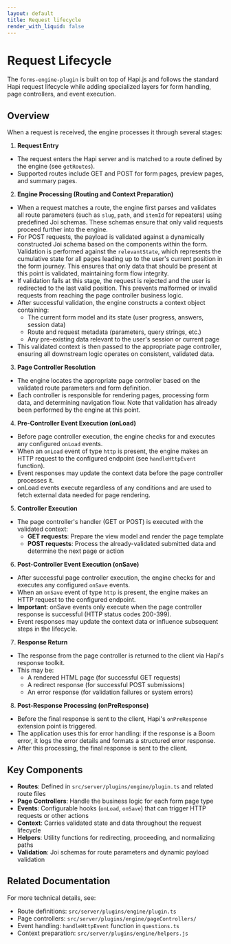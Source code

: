 ```yaml
---
layout: default
title: Request lifecycle
render_with_liquid: false
---
```


# Request Lifecycle

The `forms-engine-plugin` is built on top of Hapi.js and follows the standard Hapi request lifecycle while adding specialized layers for form handling, page controllers, and event execution.

## Overview

When a request is received, the engine processes it through several stages:

1. **Request Entry**

- The request enters the Hapi server and is matched to a route defined by the engine (see `getRoutes`).
- Supported routes include GET and POST for form pages, preview pages, and summary pages.

2. **Engine Processing (Routing and Context Preparation)**

- When a request matches a route, the engine first parses and validates all route parameters (such as `slug`, `path`, and `itemId` for repeaters) using predefined Joi schemas. These schemas ensure that only valid requests proceed further into the engine.
- For POST requests, the payload is validated against a dynamically constructed Joi schema based on the components within the form. Validation is performed against the `relevantState`, which represents the cumulative state for all pages leading up to the user's current position in the form journey. This ensures that only data that should be present at this point is validated, maintaining form flow integrity.
- If validation fails at this stage, the request is rejected and the user is redirected to the last valid position. This prevents malformed or invalid requests from reaching the page controller business logic.
- After successful validation, the engine constructs a context object containing:
  - The current form model and its state (user progress, answers, session data)
  - Route and request metadata (parameters, query strings, etc.)
  - Any pre-existing data relevant to the user's session or current page
- This validated context is then passed to the appropriate page controller, ensuring all downstream logic operates on consistent, validated data.

3. **Page Controller Resolution**

- The engine locates the appropriate page controller based on the validated route parameters and form definition.
- Each controller is responsible for rendering pages, processing form data, and determining navigation flow. Note that validation has already been performed by the engine at this point.

4. **Pre-Controller Event Execution (onLoad)**

- Before page controller execution, the engine checks for and executes any configured `onLoad` events.
- When an `onLoad` event of type `http` is present, the engine makes an HTTP request to the configured endpoint (see `handleHttpEvent` function).
- Event responses may update the context data before the page controller processes it.
- onLoad events execute regardless of any conditions and are used to fetch external data needed for page rendering.

5. **Controller Execution**

- The page controller's handler (GET or POST) is executed with the validated context:
  - **GET requests**: Prepare the view model and render the page template
  - **POST requests**: Process the already-validated submitted data and determine the next page or action

6. **Post-Controller Event Execution (onSave)**

- After successful page controller execution, the engine checks for and executes any configured `onSave` events.
- When an `onSave` event of type `http` is present, the engine makes an HTTP request to the configured endpoint.
- **Important**: onSave events only execute when the page controller response is successful (HTTP status codes 200-399).
- Event responses may update the context data or influence subsequent steps in the lifecycle.

7. **Response Return**

- The response from the page controller is returned to the client via Hapi's response toolkit.
- This may be:
  - A rendered HTML page (for successful GET requests)
  - A redirect response (for successful POST submissions)
  - An error response (for validation failures or system errors)

8. **Post-Response Processing (onPreResponse)**

- Before the final response is sent to the client, Hapi's `onPreResponse` extension point is triggered.
- The application uses this for error handling: if the response is a Boom error, it logs the error details and formats a structured error response.
- After this processing, the final response is sent to the client.

## Key Components

- **Routes**: Defined in `src/server/plugins/engine/plugin.ts` and related route files
- **Page Controllers**: Handle the business logic for each form page type
- **Events**: Configurable hooks (`onLoad`, `onSave`) that can trigger HTTP requests or other actions
- **Context**: Carries validated state and data throughout the request lifecycle
- **Helpers**: Utility functions for redirecting, proceeding, and normalizing paths
- **Validation**: Joi schemas for route parameters and dynamic payload validation

## Related Documentation

For more technical details, see:

- Route definitions: `src/server/plugins/engine/plugin.ts`
- Page controllers: `src/server/plugins/engine/pageControllers/`
- Event handling: `handleHttpEvent` function in `questions.ts`
- Context preparation: `src/server/plugins/engine/helpers.js`

